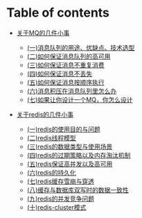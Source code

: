 # Table of contents

* [关于MQ的几件小事](MQ)
	* [(一)消息队列的用途、优缺点、技术选型](MQ/关于MQ的几件小事（一）消息队列的用途、优缺点、技术选型.md)
	* [(二)如何保证消息队列的高可用](MQ/关于MQ的几件小事（二）如何保证消息队列的高可用.md)
	* [(三)如何保证消息不重复消费](MQ/关于MQ的几件小事（三）如何保证消息不重复消费.md)
	* [(四)如何保证消息不丢失](MQ/关于MQ的几件小事（四）如何保证消息不丢失.md)
	* [(五)如何保证消息按顺序执行](MQ/关于MQ的几件小事（五）如何保证消息按顺序执行.md)
	* [(六)消息积压在消息队列里怎么办](MQ/关于MQ的几件小事（六）消息积压在消息队列里怎么办.md)
	* [(七)如果让你设计一个MQ，你怎么设计](MQ/关于MQ的几件小事（七）如果让你设计一个MQ，你怎么设计.md)

* [关于redis的几件小事](REDIS)
	* [(一)redis的使用目的与问题](REDIS/关于redis的几件小事(一)redis的使用目的与问题.md)
	* [(二)redis线程模型](REDIS/关于redis的几件小事(二)redis线程模型.md)
	* [(三)redis的数据类型与使用场景](REDIS/关于redis的几件小事(三)redis的数据类型与使用场景.md)
	* [(四)redis的过期策略以及内存淘汰机制](REDIS/关于redis的几件小事(四)redis的过期策略以及内存淘汰机制.md)
	* [(五)redis保证高并发以及高可用](REDIS/关于redis的几件小事(五)redis保证高并发以及高可用.md)
	* [(六)redis的持久化](REDIS/关于redis的几件小事(六)redis的持久化.md)
	* [(七)redis缓存雪崩与穿透](REDIS/关于redis的几件小事(七)redis缓存雪崩与穿透.md)
	* [(八)缓存与数据库双写时的数据一致性](REDIS/关于redis的几件小事(八)缓存与数据库双写时的数据一致性.md)
	* [(九)redis的并发竞争问题](REDIS/关于redis的几件小事(九)redis的并发竞争问题.md)
	* [(十)redis-cluster模式](REDIS/关于redis的几件小事(十)redis-cluster模式.md)



